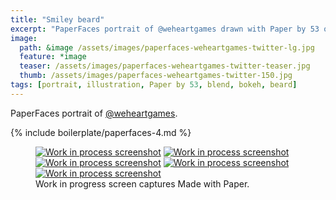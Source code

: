```yaml
---
title: "Smiley beard"
excerpt: "PaperFaces portrait of @weheartgames drawn with Paper by 53 on an iPad."
image: 
  path: &image /assets/images/paperfaces-weheartgames-twitter-lg.jpg 
  feature: *image
  teaser: /assets/images/paperfaces-weheartgames-twitter-teaser.jpg
  thumb: /assets/images/paperfaces-weheartgames-twitter-150.jpg
tags: [portrait, illustration, Paper by 53, blend, bokeh, beard]
---
```


PaperFaces portrait of [@weheartgames](http://twitter.com/weheartgames).

{% include boilerplate/paperfaces-4.md %}

<figure class="third">
  <a href="{{ site.url }}/assets/images/paperfaces-weheartgames-process-1-lg.jpg"><img src="{{ site.url }}/assets/images/paperfaces-weheartgames-process-1-600.jpg" alt="Work in process screenshot"></a>
  <a href="{{ site.url }}/assets/images/paperfaces-weheartgames-process-2-lg.jpg"><img src="{{ site.url }}/assets/images/paperfaces-weheartgames-process-2-600.jpg" alt="Work in process screenshot"></a>
  <a href="{{ site.url }}/assets/images/paperfaces-weheartgames-process-3-lg.jpg"><img src="{{ site.url }}/assets/images/paperfaces-weheartgames-process-3-600.jpg" alt="Work in process screenshot"></a>
  <a href="{{ site.url }}/assets/images/paperfaces-weheartgames-process-4-lg.jpg"><img src="{{ site.url }}/assets/images/paperfaces-weheartgames-process-4-600.jpg" alt="Work in process screenshot"></a>
  <a href="{{ site.url }}/assets/images/paperfaces-weheartgames-process-5-lg.jpg"><img src="{{ site.url }}/assets/images/paperfaces-weheartgames-process-5-600.jpg" alt="Work in process screenshot"></a>
  <figcaption>Work in progress screen captures Made with Paper.</figcaption>
</figure>
